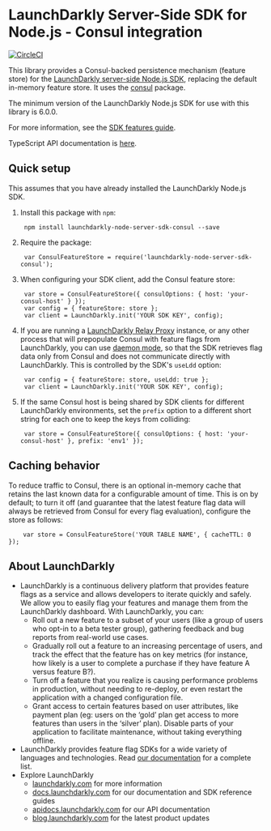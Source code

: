 # LaunchDarkly Server-Side SDK for Node.js - Consul integration

[![CircleCI](https://circleci.com/gh/launchdarkly/node-server-sdk-consul.svg?style=svg)](https://circleci.com/gh/launchdarkly/node-server-sdk-consul)

This library provides a Consul-backed persistence mechanism (feature store) for the [LaunchDarkly server-side Node.js SDK](https://github.com/launchdarkly/node-server-sdk), replacing the default in-memory feature store. It uses the [consul](https://www.npmjs.com/package/consul) package.

The minimum version of the LaunchDarkly Node.js SDK for use with this library is 6.0.0.

For more information, see the [SDK features guide](https://docs.launchdarkly.com/sdk/features/storing-data).

TypeScript API documentation is [here](https://launchdarkly.github.io/node-server-sdk-consul).

## Quick setup

This assumes that you have already installed the LaunchDarkly Node.js SDK.

1. Install this package with `npm`:

        npm install launchdarkly-node-server-sdk-consul --save

2. Require the package:

        var ConsulFeatureStore = require('launchdarkly-node-server-sdk-consul');

3. When configuring your SDK client, add the Consul feature store:

        var store = ConsulFeatureStore({ consulOptions: { host: 'your-consul-host' } });
        var config = { featureStore: store };
        var client = LaunchDarkly.init('YOUR SDK KEY', config);

4. If you are running a [LaunchDarkly Relay Proxy](https://github.com/launchdarkly/ld-relay) instance, or any other process that will prepopulate Consul with feature flags from LaunchDarkly, you can use [daemon mode](https://github.com/launchdarkly/ld-relay#daemon-mode), so that the SDK retrieves flag data only from Consul and does not communicate directly with LaunchDarkly. This is controlled by the SDK's `useLdd` option:

        var config = { featureStore: store, useLdd: true };
        var client = LaunchDarkly.init('YOUR SDK KEY', config);

5. If the same Consul host is being shared by SDK clients for different LaunchDarkly environments, set the `prefix` option to a different short string for each one to keep the keys from colliding:

        var store = ConsulFeatureStore({ consulOptions: { host: 'your-consul-host' }, prefix: 'env1' });

## Caching behavior

To reduce traffic to Consul, there is an optional in-memory cache that retains the last known data for a configurable amount of time. This is on by default; to turn it off (and guarantee that the latest feature flag data will always be retrieved from Consul for every flag evaluation), configure the store as follows:

        var store = ConsulFeatureStore('YOUR TABLE NAME', { cacheTTL: 0 });

## About LaunchDarkly

* LaunchDarkly is a continuous delivery platform that provides feature flags as a service and allows developers to iterate quickly and safely. We allow you to easily flag your features and manage them from the LaunchDarkly dashboard.  With LaunchDarkly, you can:
    * Roll out a new feature to a subset of your users (like a group of users who opt-in to a beta tester group), gathering feedback and bug reports from real-world use cases.
    * Gradually roll out a feature to an increasing percentage of users, and track the effect that the feature has on key metrics (for instance, how likely is a user to complete a purchase if they have feature A versus feature B?).
    * Turn off a feature that you realize is causing performance problems in production, without needing to re-deploy, or even restart the application with a changed configuration file.
    * Grant access to certain features based on user attributes, like payment plan (eg: users on the ‘gold’ plan get access to more features than users in the ‘silver’ plan). Disable parts of your application to facilitate maintenance, without taking everything offline.
* LaunchDarkly provides feature flag SDKs for a wide variety of languages and technologies. Read [our documentation](https://docs.launchdarkly.com/sdk) for a complete list.
* Explore LaunchDarkly
    * [launchdarkly.com](https://www.launchdarkly.com/ "LaunchDarkly Main Website") for more information
    * [docs.launchdarkly.com](https://docs.launchdarkly.com/  "LaunchDarkly Documentation") for our documentation and SDK reference guides
    * [apidocs.launchdarkly.com](https://apidocs.launchdarkly.com/  "LaunchDarkly API Documentation") for our API documentation
    * [blog.launchdarkly.com](https://blog.launchdarkly.com/  "LaunchDarkly Blog Documentation") for the latest product updates
